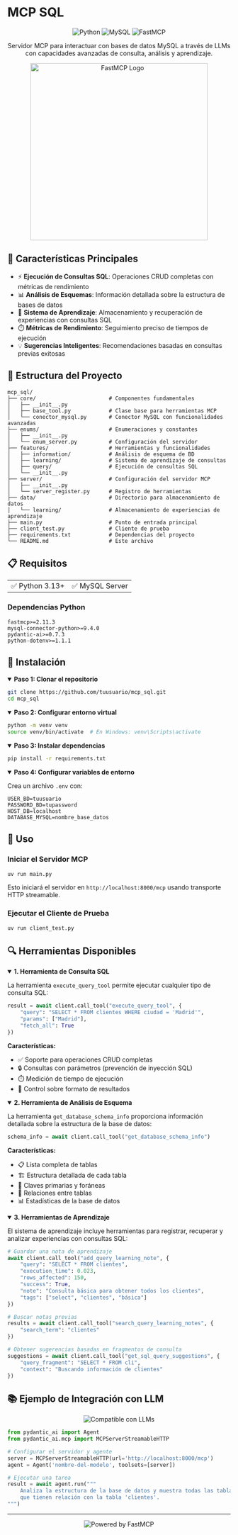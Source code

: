 # MCP SQL

<div align="center">

![Python](https://img.shields.io/badge/Python-3.13+-blue.svg?style=for-the-badge&logo=python&logoColor=white)
![MySQL](https://img.shields.io/badge/MySQL-4479A1?style=for-the-badge&logo=mysql&logoColor=white)
![FastMCP](https://img.shields.io/badge/FastMCP-2.11.3+-orange.svg?style=for-the-badge)

</div>

<p align="center">Servidor MCP para interactuar con bases de datos MySQL a través de LLMs con capacidades avanzadas de consulta, análisis y aprendizaje.</p>

<div align="center">
  <img src="https://raw.githubusercontent.com/jlowin/fastmcp/main/docs/docs/assets/fastmcp-hero-lockup.png" alt="FastMCP Logo" width="400">
</div>

## 🚀 Características Principales

- ⚡ **Ejecución de Consultas SQL**: Operaciones CRUD completas con métricas de rendimiento
- 📊 **Análisis de Esquemas**: Información detallada sobre la estructura de bases de datos
- 🧠 **Sistema de Aprendizaje**: Almacenamiento y recuperación de experiencias con consultas SQL
- ⏱️ **Métricas de Rendimiento**: Seguimiento preciso de tiempos de ejecución
- 💡 **Sugerencias Inteligentes**: Recomendaciones basadas en consultas previas exitosas

## 🧩 Estructura del Proyecto

```
mcp_sql/
├── core/                       # Componentes fundamentales
│   ├── __init__.py
│   ├── base_tool.py            # Clase base para herramientas MCP
│   └── conector_mysql.py       # Conector MySQL con funcionalidades avanzadas
├── enums/                      # Enumeraciones y constantes
│   ├── __init__.py
│   └── enum_server.py          # Configuración del servidor
├── features/                   # Herramientas y funcionalidades
│   ├── information/            # Análisis de esquema de BD
│   ├── learning/               # Sistema de aprendizaje de consultas
│   ├── query/                  # Ejecución de consultas SQL
│   └── __init__.py
├── server/                     # Configuración del servidor MCP
│   ├── __init__.py
│   └── server_register.py      # Registro de herramientas
├── data/                       # Directorio para almacenamiento de datos
│   └── learning/               # Almacenamiento de experiencias de aprendizaje
├── main.py                     # Punto de entrada principal
├── client_test.py              # Cliente de prueba
├── requirements.txt            # Dependencias del proyecto
└── README.md                   # Este archivo
```

## 📋 Requisitos

<table>
  <tr>
    <td>✅ Python 3.13+</td>
    <td>✅ MySQL Server</td>
  </tr>
</table>

### Dependencias Python

```
fastmcp>=2.11.3
mysql-connector-python>=9.4.0
pydantic-ai>=0.7.3
python-dotenv>=1.1.1
```

## 🔧 Instalación

<details open>
<summary><b>Paso 1: Clonar el repositorio</b></summary>

```bash
git clone https://github.com/tuusuario/mcp_sql.git
cd mcp_sql
```
</details>

<details open>
<summary><b>Paso 2: Configurar entorno virtual</b></summary>

```bash
python -m venv venv
source venv/bin/activate  # En Windows: venv\Scripts\activate
```
</details>

<details open>
<summary><b>Paso 3: Instalar dependencias</b></summary>

```bash
pip install -r requirements.txt
```
</details>

<details open>
<summary><b>Paso 4: Configurar variables de entorno</b></summary>

Crea un archivo `.env` con:

```
USER_BD=tuusuario
PASSWORD_BD=tupassword
HOST_DB=localhost
DATABASE_MYSQL=nombre_base_datos
```
</details>

## 🚀 Uso

### Iniciar el Servidor MCP

```bash
uv run main.py
```

Esto iniciará el servidor en `http://localhost:8000/mcp` usando transporte HTTP streamable.

### Ejecutar el Cliente de Prueba

```bash
uv run client_test.py
```

## 🔍 Herramientas Disponibles

<details open>
<summary><b>1. Herramienta de Consulta SQL</b></summary>

La herramienta `execute_query_tool` permite ejecutar cualquier tipo de consulta SQL:

```python
result = await client.call_tool("execute_query_tool", {
    "query": "SELECT * FROM clientes WHERE ciudad = 'Madrid'",
    "params": ["Madrid"],
    "fetch_all": True
})
```

**Características:**
- ✅ Soporte para operaciones CRUD completas
- 🔒 Consultas con parámetros (prevención de inyección SQL)
- ⏱️ Medición de tiempo de ejecución
- 🔄 Control sobre formato de resultados
</details>

<details open>
<summary><b>2. Herramienta de Análisis de Esquema</b></summary>

La herramienta `get_database_schema_info` proporciona información detallada sobre la estructura de la base de datos:

```python
schema_info = await client.call_tool("get_database_schema_info")
```

**Características:**
- 📋 Lista completa de tablas
- 🏗️ Estructura detallada de cada tabla
- 🔑 Claves primarias y foráneas
- 🔗 Relaciones entre tablas
- 📊 Estadísticas de la base de datos
</details>

<details open>
<summary><b>3. Herramientas de Aprendizaje</b></summary>

El sistema de aprendizaje incluye herramientas para registrar, recuperar y analizar experiencias con consultas SQL:

```python
# Guardar una nota de aprendizaje
await client.call_tool("add_query_learning_note", {
    "query": "SELECT * FROM clientes",
    "execution_time": 0.023,
    "rows_affected": 150,
    "success": True,
    "note": "Consulta básica para obtener todos los clientes",
    "tags": ["select", "clientes", "básica"]
})

# Buscar notas previas
results = await client.call_tool("search_query_learning_notes", {
    "search_term": "clientes"
})

# Obtener sugerencias basadas en fragmentos de consulta
suggestions = await client.call_tool("get_sql_query_suggestions", {
    "query_fragment": "SELECT * FROM cli",
    "context": "Buscando información de clientes"
})
```
</details>

## 📚 Ejemplo de Integración con LLM

<div align="center">
  <img src="https://img.shields.io/badge/Compatible%20con-LLMs%20via%20MCP-blueviolet?style=for-the-badge" alt="Compatible con LLMs">
</div>

```python
from pydantic_ai import Agent
from pydantic_ai.mcp import MCPServerStreamableHTTP

# Configurar el servidor y agente
server = MCPServerStreamableHTTP(url='http://localhost:8000/mcp')
agent = Agent('nombre-del-modelo', toolsets=[server])

# Ejecutar una tarea
result = await agent.run("""
    Analiza la estructura de la base de datos y muestra todas las tablas
    que tienen relación con la tabla 'clientes'.
""")
```

---

<p align="center">
  <img src="https://img.shields.io/badge/Powered%20by-FastMCP-orange?style=flat-square" alt="Powered by FastMCP">
</p>
